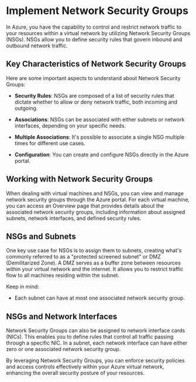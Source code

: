 # Implement Network Security Groups

In Azure, you have the capability to control and restrict network traffic to your resources within a virtual network by utilizing Network Security Groups (NSGs). NSGs allow you to define security rules that govern inbound and outbound network traffic.

## Key Characteristics of Network Security Groups

Here are some important aspects to understand about Network Security Groups:

- **Security Rules**: NSGs are composed of a list of security rules that dictate whether to allow or deny network traffic, both incoming and outgoing.

- **Associations**: NSGs can be associated with either subnets or network interfaces, depending on your specific needs.

- **Multiple Associations**: It's possible to associate a single NSG multiple times for different use cases.

- **Configuration**: You can create and configure NSGs directly in the Azure portal.

## Working with Network Security Groups

When dealing with virtual machines and NSGs, you can view and manage network security groups through the Azure portal. For each virtual machine, you can access an Overview page that provides details about the associated network security groups, including information about assigned subnets, network interfaces, and defined security rules.

## NSGs and Subnets

One key use case for NSGs is to assign them to subnets, creating what's commonly referred to as a "protected screened subnet" or DMZ (Demilitarized Zone). A DMZ serves as a buffer zone between resources within your virtual network and the internet. It allows you to restrict traffic flow to all machines residing within the subnet.

Keep in mind:

- Each subnet can have at most one associated network security group.

## NSGs and Network Interfaces

Network Security Groups can also be assigned to network interface cards (NICs). This enables you to define rules that control all traffic passing through a specific NIC. In a subnet, each network interface can have either zero or one associated network security group.

By leveraging Network Security Groups, you can enforce security policies and access controls effectively within your Azure virtual network, enhancing the overall security posture of your resources.
